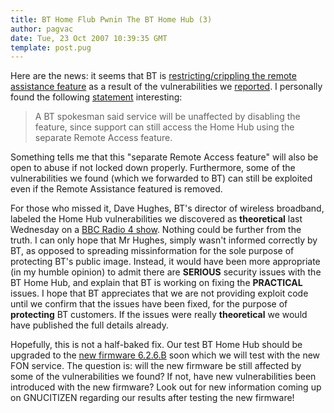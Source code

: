 ```yaml
---
title: BT Home Flub Pwnin The BT Home Hub (3)
author: pagvac
date: Tue, 23 Oct 2007 10:39:35 GMT
template: post.pug
---
```


Here are the news: it seems that BT is [restricting/crippling the remote assistance feature](http://bt.custhelp.com/cgi-bin/bt.cfg/php/enduser/cci/bt_adp.php?p_sid=B612fPOi&cat_lvl1=346&cat_lvl2=401&cat_lvl3=407&cat_lvl4=751&p_cv=4.751&p_cats=346,401,407,751&p_faqid=10492) as a result of the vulnerabilities we [reported](/blog/bt-home-flub-pwnin-the-bt-home-hub). I personally found the following [statement](http://www.theregister.co.uk/2007/10/22/home_hub_vuln_plugged/) interesting:

> A BT spokesman said service will be unaffected by disabling the feature, since support can still access the Home Hub using the separate Remote Access feature.

Something tells me that this "separate Remote Access feature" will also be open to abuse if not locked down properly. Furthermore, some of the vulnerabilities we found (which we forwarded to BT) can still be exploited even if the Remote Assistance featured is removed.

For those who missed it, Dave Hughes, BT's director of wireless broadband, labeled the Home Hub vulnerabilities we discovered as **theoretical** last Wednesday on a [BBC Radio 4 show](http://www.bbc.co.uk/radio/aod/radio4_aod.shtml?radio4/youandyours_wed). Nothing could be further from the truth. I can only hope that Mr Hughes, simply wasn't informed correctly by BT, as opposed to spreading missinformation for the sole purpose of protecting BT's public image. Instead, it would have been more appropriate (in my humble opinion) to admit there are **SERIOUS** security issues with the BT Home Hub, and explain that BT is working on fixing the **PRACTICAL** issues. I hope that BT appreciates that we are not providing exploit code until we confirm that the issues have been fixed, for the purpose of **protecting** BT customers. If the issues were really **theoretical** we would have published the full details already.

Hopefully, this is not a half-baked fix. Our test BT Home Hub should be upgraded to the [new firmware 6.2.6.B](http://bt.custhelp.com/cgi-bin/bt.cfg/php/enduser/cci/bt_adp.php?p_sid=cRR8WROi&cat_lvl1=346&cat_lvl2=401&cat_lvl3=407&cat_lvl4=751&p_cv=4.751&p_cats=346,401,407,751&p_faqid=9377) soon which we will test with the new FON service. The question is: will the new firmware be  still affected by some of the vulnerabilities we found? If not, have new vulnerabilities been introduced with the new firmware? Look out for new information coming up on GNUCITIZEN regarding our results after testing the new firmware!
